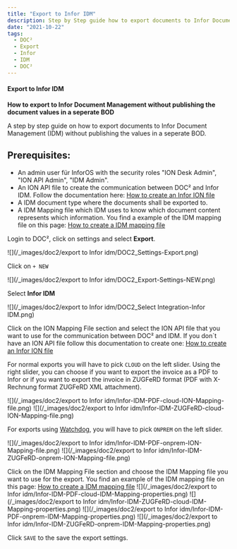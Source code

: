 ```yaml
---
title: "Export to Infor IDM"
description: Step by Step guide how to export documents to Infor Document Management (IDM) without publishing the values in a seperate BOD.
date: "2021-10-22"
tags:
  - DOC²
  - Export
  - Infor
  - IDM
  - DOC²
---
```


#### Export to Infor IDM

**How to export to Infor Document Management without publishing the document values in a seperate BOD**

A step by step guide on how to export documents to Infor Document Management (IDM) without publishing the values in a seperate BOD.

## **Prerequisites:**

- An admin user für InforOS with the security roles "ION Desk Admin", "ION API Admin", "IDM Admin".
- An ION API file to create the communication between DOC² and Infor IDM. Follow the documentation here: [How to create an Infor ION file](/doc2/export/create-a-infor-ion-file/)
- A IDM document type where the documents shall be exported to.
- A IDM Mapping file which IDM uses to know which document content represents which information. You find a example of the IDM mapping file on this page: [How to create a IDM mapping file](/doc2/export/how-to-create-a-idm-mapping-file/)

Login to DOC², click on settings and select **Export**.

![](/_images/doc2/export to Infor idm/DOC2_Settings-Export.png)


Click on `+ NEW`

![](/_images/doc2/export to Infor idm/DOC2_Export-Settings-NEW.png)


Select **Infor IDM**

![](/_images/doc2/export to Infor idm/DOC2_Select Integration-Infor IDM.png)

Click on the ION Mapping File section and select the ION API file that you want to use for the communication between DOC² and IDM. If you don´t have an ION API file follow this documentation to create one: [How to create an Infor ION file](/doc2/export/create-a-infor-ion-api-file/)

For normal exports you will have to pick `CLOUD` on the left slider.
Using the right slider, you can choose if you want to export the invoice as a PDF to Infor or if you want to export the invoice in ZUGFeRD format (PDF with X-Rechnung format ZUGFeRD XML attachment).

![](/_images/doc2/export to Infor idm/Infor-IDM-PDF-cloud-ION-Mapping-file.png)
![](/_images/doc2/export to Infor idm/Infor-IDM-ZUGFeRD-cloud-ION-Mapping-file.png)

For exports using [Watchdog](/doc2/fileshare/), you will have to pick `ONPREM` on the left slider.

![](/_images/doc2/export to Infor idm/Infor-IDM-PDF-onprem-ION-Mapping-file.png)
![](/_images/doc2/export to Infor idm/Infor-IDM-ZUGFeRD-onprem-ION-Mapping-file.png)

Click on the IDM Mapping File section and choose the IDM Mapping file you want to use for the export.
You find an example of the IDM mapping file on this page: [How to create a IDM mapping file](/doc2/export/how-to-create-a-idm-mapping-file/)
![](/_images/doc2/export to Infor idm/Infor-IDM-PDF-cloud-IDM-Mapping-properties.png)
![](/_images/doc2/export to Infor idm/Infor-IDM-ZUGFeRD-cloud-IDM-Mapping-properties.png)
![](/_images/doc2/export to Infor idm/Infor-IDM-PDF-onprem-IDM-Mapping-properties.png)
![](/_images/doc2/export to Infor idm/Infor-IDM-ZUGFeRD-onprem-IDM-Mapping-properties.png)

Click `SAVE` to the save the export settings.

